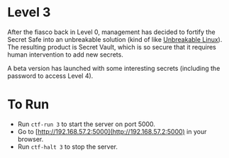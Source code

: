 # Level 3

After the fiasco back in Level 0, management has decided to fortify the Secret
Safe into an unbreakable solution (kind of like [Unbreakable Linux][1]). The
resulting product is Secret Vault, which is so secure that it requires human
intervention to add new secrets.

A beta version has launched with some interesting secrets (including the
password to access Level 4).

# To Run

* Run `ctf-run 3` to start the server on port 5000.
* Go to [http://192.168.57.2:5000](http://192.168.57.2:5000) in your browser.
* Run `ctf-halt 3` to stop the server.

[1]: http://www.oracle.com/us/technologies/linux/ubreakable-enterprise-kernel-linux-173350.html
